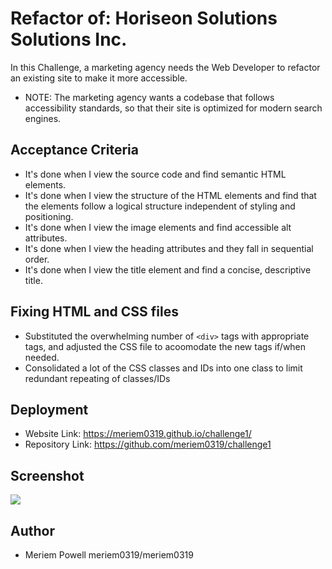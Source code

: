 # Refactor of: Horiseon Solutions Solutions Inc.

In this Challenge, a marketing agency needs the Web Developer to refactor an existing site to make it more accessible.

* NOTE: The marketing agency wants a codebase that follows accessibility standards, so that their site is optimized for modern search engines.

## Acceptance Criteria 

* It's done when I view the source code and find semantic HTML elements.
* It's done when I view the structure of the HTML elements and find that the elements follow a logical structure independent of styling and positioning.
* It's done when I view the image elements and find accessible alt attributes.
* It's done when I view the heading attributes
and they fall in sequential order.
* It's done when I view the title element and  find a concise, descriptive title.

## Fixing HTML and CSS files

* Substituted the overwhelming number of `<div>` tags with appropriate tags, and adjusted the CSS file to acoomodate the new tags if/when needed.
* Consolidated a lot of the CSS classes and IDs into one class to limit redundant repeating of classes/IDs

## Deployment

* Website Link: https://meriem0319.github.io/challenge1/
* Repository Link: https://github.com/meriem0319/challenge1

## Screenshot

<img src="./assets/images/meriem0319.github.io_challenge1_.png"/>

## Author
* Meriem Powell meriem0319/meriem0319